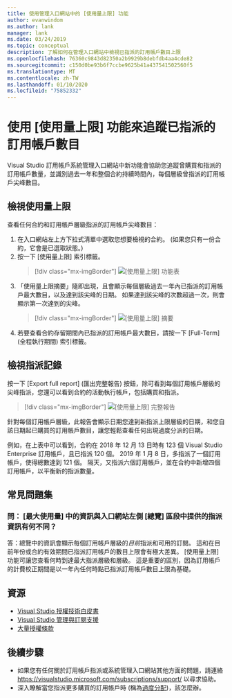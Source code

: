 ```yaml
---
title: 使用管理入口網站中的 [使用量上限] 功能
author: evanwindom
ms.author: lank
manager: lank
ms.date: 03/24/2019
ms.topic: conceptual
description: 了解如何在管理入口網站中檢視已指派的訂用帳戶數目上限
ms.openlocfilehash: 76360c9843d82350a2b9929b8debfdb4aa4cde82
ms.sourcegitcommit: c150d0be93b6f7ccbe9625b41a437541502560f5
ms.translationtype: MT
ms.contentlocale: zh-TW
ms.lasthandoff: 01/10/2020
ms.locfileid: "75852332"
---
```

# <a name="use-the-maximum-usage-feature-to-track-the-number-of-assigned-subscriptions"></a>使用 [使用量上限] 功能來追蹤已指派的訂用帳戶數目
Visual Studio 訂用帳戶系統管理入口網站中新功能會協助您追蹤曾購買和指派的訂用帳戶數量，並識別過去一年和整個合約持續時間內，每個層級曾指派的訂用帳戶尖峰數目。 

## <a name="view-your-maximum-usage"></a>檢視使用量上限
查看任何合約和訂用帳戶層級指派的訂用帳戶尖峰數目：
1. 在入口網站左上方下拉式清單中選取您想要檢視的合約。 (如果您只有一份合約，它會是已選取狀態。)
2. 按一下 [使用量上限] 索引標籤。  
    > [!div class="mx-imgBorder"]
    > ![[使用量上限] 功能表](_img/maximum-usage/maximum-usage-menu.png)
3. 「使用量上限摘要」隨即出現，且會顯示每個層級過去一年內已指派的訂用帳戶最大數目，以及達到該尖峰的日期。  如果達到該尖峰的次數超過一次，則會顯示第一次達到的尖峰。 
    > [!div class="mx-imgBorder"]
    > ![[使用量上限] 摘要](_img/maximum-usage/maximum-usage-summary.png)
4. 若要查看合約存留期間內已指派的訂用帳戶最大數目，請按一下 [Full-Term] \(全程執行期間\) 索引標籤。

## <a name="view-your-assignment-history"></a>檢視指派記錄
按一下 [Export full report] \(匯出完整報告\) 按鈕，除可看到每個訂用帳戶層級的尖峰指派，您還可以看到合約的活動執行帳戶，包括購買和指派。  

> [!div class="mx-imgBorder"]
> ![[使用量上限] 完整報告](_img/maximum-usage/maximum-usage-full-report.png)

針對每個訂用帳戶層級，此報告會顯示日期您達到新指派上限層級的日期，和您自該日期起已購買的訂用帳戶數目，讓您輕鬆查看任何出現過度分派的日期。  

例如，在上表中可以看到，合約在 2018 年 12 月 13 日時有 123 個 Visual Studio Enterprise 訂用帳戶，且已指派 120 個。  2019 年 1 月 8 日，多指派了一個訂用帳戶，使得總數達到 121 個。  隔天，又指派六個訂用帳戶，並在合約中新增四個訂用帳戶，以平衡新的指派數量。  

## <a name="frequently-asked-questions"></a>常見問題集
### <a name="q-how-is-the-information-in-the-maximum-usage-different-from-the-assignment-information-available-in-the-overview-section-on-the-left-side-of-the-portal"></a>問： [最大使用量] 中的資訊與入口網站左側 [總覽] 區段中提供的指派資訊有何不同？
答：總覽中的資訊會顯示每個訂用帳戶層級的*目前*指派和可用的訂閱。  這和在目前年份或合約有效期間已指派訂用帳戶的數目上限會有極大差異。  [使用量上限] 功能可讓您查看何時到達最大指派層級和層級。  這是重要的區別，因為訂用帳戶的計費校正期間是以一年內任何時點已指派訂用帳戶數目上限為基礎。 

## <a name="resources"></a>資源
- [Visual Studio 授權技術白皮書](https://visualstudio.microsoft.com/wp-content/uploads/2019/06/Visual-Studio-Licensing-Whitepaper-May-2019.pdf)
- [Visual Studio 管理與訂閱支援](https://visualstudio.microsoft.com/support/support-overview-vs)
- [大量授權條款](https://www.microsoft.com/licensing/product-licensing/products.aspx)

## <a name="next-steps"></a>後續步驟
- 如果您有任何關於訂用帳戶指派或系統管理入口網站其他方面的問題，請連絡 https://visualstudio.microsoft.com/subscriptions/support/ 以尋求協助。 
- 深入瞭解當您指派更多購買的訂用帳戶時 (稱為[過度分配](handle-overclaimed-license.md))，該怎麼辦。
